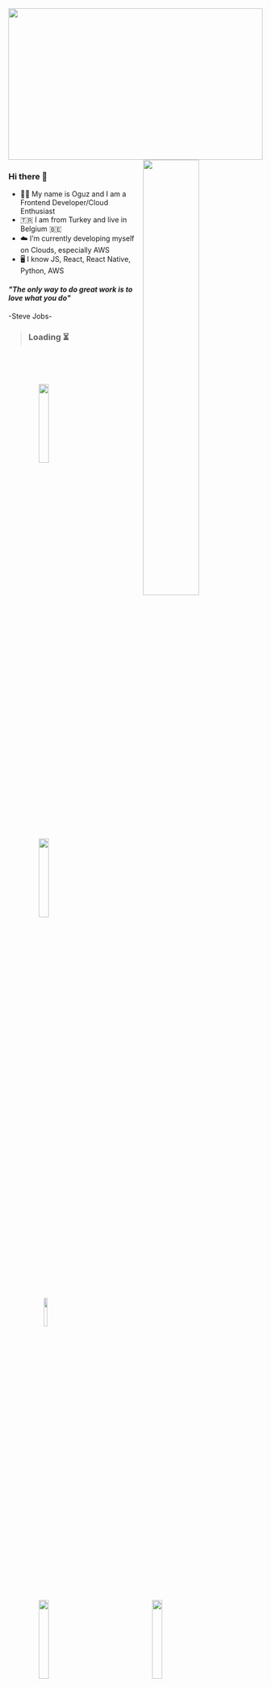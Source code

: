 <img src="https://user-images.githubusercontent.com/53440164/155035861-f3bbf743-cc6f-43ec-b1a5-ed3f15833342.png" width="100%" height="300px">

<img src="https://github-readme-stats.vercel.app/api?username=oguzkarademir&show_icons=true&theme=tokyonight" align='right' width="47%">

### Hi there 👋

- 🙋🏻 My name is Oguz and I am a Frontend Developer/Cloud Enthusiast
- 🇹🇷 I am from Turkey and live in Belgium 🇧🇪
- ☁️ I’m currently developing myself on Clouds, especially AWS
- 🖥 I know JS, React, React Native, Python, AWS

#### __*"The only way to do great work is to love what you do"*__  
-Steve Jobs-

> ### Loading ⏳
<div>
  <img src="https://logos-world.net/wp-content/uploads/2021/08/Amazon-Web-Services-AWS-Logo.png" style="width:20%;margin:60px;">
  <img src="https://logos-world.net/wp-content/uploads/2021/02/Docker-Symbol.png" style="width:20%;margin:60px;">
  <img src="https://upload.wikimedia.org/wikipedia/commons/0/00/Kubernetes_%28container_engine%29.png" style="width:12%;margin:70px;">
</div>

<div>
  <img src="https://logowik.com/content/uploads/images/jenkins8460.jpg" style="width:20%;margin:60px;">
  <img src="https://logowik.com/content/uploads/images/terraform9475.jpg" style="width:20%;margin:60px;">
  <img src="https://logos-world.net/wp-content/uploads/2020/09/Linux-Logo.png" style="width:20%;margin:60px;">
</div>
